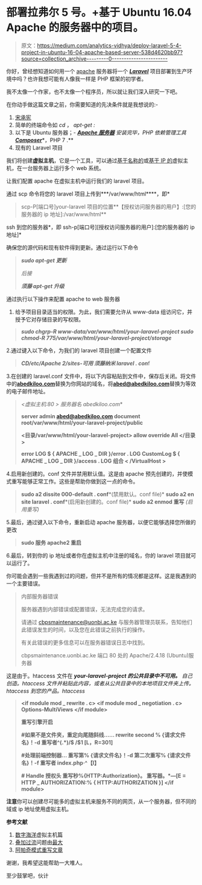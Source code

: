 # 部署拉弗尔 5 号。+基于 Ubuntu 16.04 Apache 的服务器中的项目。

> 原文：<https://medium.com/analytics-vidhya/deploy-laravel-5-4-project-in-ubuntu-16-04-apache-based-server-538d4620bb97?source=collection_archive---------0----------------------->

你好，曾经想知道如何用一个 [apache](https://httpd.apache.org/) 服务器将一个 [***Laravel***](https://laravel.com/docs/5.4/releases) 项目部署到生产环境中吗？也许我想可能有人像我一样是 PHP 框架的初学者。

我不太像一个作家，也不太像一个程序员，所以就让我们深入研究一下吧。

在你动手做这篇文章之前，你需要知道的先决条件就是我想说的:-

1.  [宋承宪](https://www.ssh.com/ssh/protocol/)
2.  简单的终端命令如 *cd* ， *apt-get :*
3.  以下是 Ubuntu 服务器；- [***Apache 服务器***](https://httpd.apache.org/) *安装完毕，PHP 依赖管理工具*[***Composer***](https://getcomposer.org/doc/00-intro.md)*，PHP 7 .**
4.  现有的 Laravel 项目

我们将创建**虚拟主机**，它是一个工具，可以通过[基于名称的](https://httpd.apache.org/docs/2.4/vhosts/name-based.html)或[基于 IP 的](https://httpd.apache.org/docs/2.4/vhosts/ip-based.html)虚拟主机，在一台服务器上运行多个 web 系统。

让我们配置 apache 在虚拟主机中运行我们的 laravel 项目。

通过 scp 命令将您的 laravel 项目上传到***/var/www/html****，即*

> scp-P[端口号]your-laravel 项目的位置**【授权访问服务器的用户】:[您的服务器的 ip 地址]:/var/www/html**

ssh 到您的服务器*，即 ssh-p[端口号][授权访问服务器的用户]:[您的服务器的 ip 地址]*

确保您的源代码和现有软件得到更新。通过运行以下命令

> ***sudo apt-get 更新***
> 
> *后接*
> 
> ***须藤 apt-get 升级***

通过执行以下操作来配置 apache to web 服务器

1.  给予项目目录适当的权限。为此，我们需要允许从 www-data 组访问它，并授予它对存储目录的写权限。

> ***sudo chgrp-R www-data/var/www/html/your-laravel-project
> sudo chmod-R 775/var/www/html/your-laravel-project/storage***

2.通过键入以下命令，为我们的 laravel 项目创建一个配置文件

> ***CD/etc/Apache 2/sites-可用
> 须藤纳米 laravel . con***f

3.在创建的 laravel.conf 文件中，将以下内容粘贴到文件中，保存后关闭。将文件中的[**abedkiloo.com**](http://abedkiloo.com/)替换为你网站的域名，将**abed@abedkiloo.com**替换为等效的电子邮件地址。

> **<虚拟主机*:80 >
> 服务器名 abedkiloo.com**
> 
> **server admin abed@abedkiloo.com
> document root/var/www/html/your-laravel-project/public**
> 
> **<目录/var/www/html/your-laravel-project>
> allow override All
> </目录>**
> 
> **error LOG $ { APACHE _ LOG _ DIR }/error . LOG
> CustomLog $ { APACHE _ LOG _ DIR }/access . LOG 组合
> < /VirtualHost >**

4.启用新创建的。conf 文件并禁用默认值。这是由 apache 预先创建的，并使模式重写能够正常工作。这些是帮助你做到这一点的命令。

> **sudo a2 dissite 000-default . conf***(禁用默认。conf file)*
> **sudo a2 en site laravel . conf***(启用新创建的。conf file)*
> **sudo a2 enmod 重写** *(启用重写)*

5.最后，通过键入以下命令，重新启动 apache 服务器，以便它能够选择您所做的更改

> **sudo 服务 apache2 重启**

6.最后，转到你的 ip 地址或者你在虚拟主机中注册的域名，你的 laravel 项目就可以运行了。

你可能会遇到一些我遇到过的问题，但并不是所有的情况都是这样。这是我遇到的一个主要错误。

> 内部服务器错误
> 
> 服务器遇到内部错误或配置错误，无法完成您的请求。
> 
> 请通过 cbpsmaintenance@uonbi.ac.ke 与服务器管理员联系，告知他们此错误发生的时间，以及您在此错误之前执行的操作。
> 
> 有关此错误的更多信息可以在服务器错误日志中找到。
> 
> cbpsmaintenance.uonbi.ac.ke 端口 80 处的 Apache/2.4.18 (Ubuntu)服务器

这是由于。htaccess 文件在 ***your-laravel-project 的公共目录中不可用。*** *自己创造。htaccess 文件并粘贴此内容，或者从公共目录中的本地项目文件夹上传。htaccess 到您的产品。htaccess*

> **<if module mod _ rewrite . c>
> <if module mod _ negotiation . c>
> Options-MultiViews
> </if module>**
> 
> **重写引擎开启**
> 
> **#如果不是文件夹，重定向尾随斜线……
> rewrite second % {请求文件名}！-d
> 重写者^(.*)/$ /$1 [L，R=301]**
> 
> **#处理前端控制器…
> 重写第% {请求文件名}！-d
> 第二次重写% {请求文件名}！-f
> 重写者 index.php·^【l】**
> 
> **# Handle 授权头
> 重写秒%{HTTP:Authorization}。
> 重写器。*—[E = HTTP _ AUTHORIZATION:% { HTTP:AUTHORIZATION }]
> </if module>**

**注意**你可以创建尽可能多的虚拟主机来服务不同的网页，从一个服务器，但不同的域或 ip 地址使用虚拟主机。

**参考文献**

1.  [数字海洋](https://www.digitalocean.com/community/tutorials/how-to-set-up-apache-virtual-hosts-on-ubuntu-14-04-lts)虚拟主机篇
2.  [叠加过流](https://stackoverflow.com/questions/19071324/request-exceeded-the-limit-of-10-internal-redirects)问题由[最大](https://stackoverflow.com/users/590589/max)
3.  [阿帕奇模式重写文章](http://httpd.apache.org/docs/current/rewrite/intro.html)

谢谢，我希望这能帮助一大堆人。

至少鼓掌吧，伙计